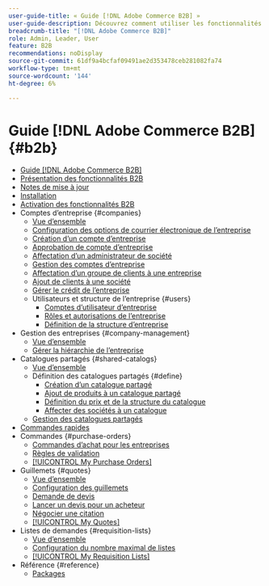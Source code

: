 ```yaml
---
user-guide-title: « Guide [!DNL Adobe Commerce B2B] »
user-guide-description: Découvrez comment utiliser les fonctionnalités intégrées B2B disponibles pour Adobe Commerce,
breadcrumb-title: "[!DNL Adobe Commerce B2B]"
role: Admin, Leader, User
feature: B2B
recommendations: noDisplay
source-git-commit: 61df9a4bcfaf09491ae2d353478ceb281082fa74
workflow-type: tm+mt
source-wordcount: '144'
ht-degree: 6%

---
```



# Guide [!DNL Adobe Commerce B2B] {#b2b}

+ [Guide [!DNL Adobe Commerce B2B]](guide-overview.md)
+ [Présentation des fonctionnalités B2B](introduction.md)
+ [Notes de mise à jour](release-notes.md)
+ [Installation](install.md)
+ [Activation des fonctionnalités B2B](enable-basic-features.md)
+ Comptes d’entreprise {#companies}
   + [Vue d’ensemble](account-companies.md)
   + [Configuration des options de courrier électronique de l’entreprise](email-company-configuration.md)
   + [Création d’un compte d’entreprise](account-company-create.md)
   + [Approbation de compte d’entreprise](account-company-approve.md)
   + [Affectation d’un administrateur de société](account-company-admin.md)
   + [Gestion des comptes d’entreprise](account-company-manage.md)
   + [Affectation d’un groupe de clients à une entreprise](account-company-customer-group.md)
   + [Ajout de clients à une société](customer-assign-company.md)
   + [Gérer le crédit de l’entreprise](credit-company.md)
   + Utilisateurs et structure de l’entreprise {#users}
      + [Comptes d’utilisateur d’entreprise](account-company-users.md)
      + [Rôles et autorisations de l’entreprise](account-company-roles-permissions.md)
      + [Définition de la structure d’entreprise](account-company-structure.md)
+ Gestion des entreprises {#company-management}
   + [Vue d’ensemble](manage-companies.md)
   + [Gérer la hiérarchie de l’entreprise](assign-companies.md)
+ Catalogues partagés {#shared-catalogs}
   + [Vue d’ensemble](catalog-shared.md)
   + Définition des catalogues partagés {#define}
      + [Création d’un catalogue partagé](catalog-shared-create.md)
      + [Ajout de produits à un catalogue partagé](catalog-shared-product-add.md)
      + [Définition du prix et de la structure du catalogue](catalog-shared-pricing-structure.md)
      + [Affecter des sociétés à un catalogue](catalog-shared-assign-companies.md)
   + [Gestion des catalogues partagés](catalog-shared-manage.md)
+ [Commandes rapides](quick-order.md)
+ Commandes {#purchase-orders}
   + [Commandes d’achat pour les entreprises](purchase-order-flow.md)
   + [Règles de validation](account-dashboard-approval-rules.md)
   + [[!UICONTROL My Purchase Orders]](account-dashboard-my-purchase-orders.md)
+ Guillemets {#quotes}
   + [Vue d’ensemble](quotes.md)
   + [Configuration des guillemets](configure-quotes.md)
   + [Demande de devis](quote-request.md)
   + [Lancer un devis pour un acheteur](sales-rep-initiates-quote.md)
   + [Négocier une citation](quote-price-negotiation.md)
   + [[!UICONTROL My Quotes]](account-dashboard-my-quotes.md)
+ Listes de demandes {#requisition-lists}
   + [Vue d’ensemble](requisition-lists.md)
   + [Configuration du nombre maximal de listes](configure-requisition-lists.md)
   + [[!UICONTROL My Requisition Lists]](account-dashboard-requisition-lists-manage.md)
+ Référence {#reference}
   + [Packages](packages.md)
